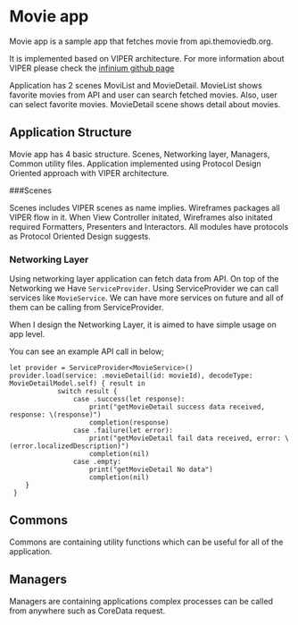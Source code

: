 # Movie app

Movie app is a sample app that fetches movie from api.themoviedb.org.

It is implemented based on VIPER architecture. For more information about VIPER please check the [infinium github page](https://github.com/infinum/iOS-VIPER-Xcode-Templates)

Application has 2 scenes MoviList and MovieDetail.
MovieList shows favorite movies from API and user can search fetched movies. Also, user can select favorite movies. 
MovieDetail scene shows detail about movies.

## Application Structure

Movie app has 4 basic structure. Scenes, Networking layer, Managers, Common utility files. 
Application implemented using Protocol Design Oriented approach with VIPER architecture.

###Scenes

Scenes includes VIPER scenes as name implies. Wireframes packages all VIPER flow in it. When View Controller initated, Wireframes also initated required Formatters, Presenters and Interactors. All modules have protocols as Protocol Oriented Design suggests.


### Networking Layer

Using networking layer application can fetch data from API. On top of the Networking we Have `ServiceProvider`. Using ServiceProvider we can call services like `MovieService`. We can have more services on future and all of them can be calling from ServiceProvider. 

When I design the Networking Layer, it is aimed to have simple usage on app level.

You can see an example API call in below; 

```
let provider = ServiceProvider<MovieService>()
provider.load(service: .movieDetail(id: movieId), decodeType: MovieDetailModel.self) { result in
            switch result {
                case .success(let response):
                    print("getMovieDetail success data received, response: \(response)")
                    completion(response)
                case .failure(let error):
                    print("getMovieDetail fail data received, error: \(error.localizedDescription)")
                    completion(nil)
                case .empty:
                    print("getMovieDetail No data")
                    completion(nil)
    }
 }
```

## Commons 

Commons are containing utility functions which can be useful for all of the application.

## Managers 

Managers are containing applications complex processes can be called from anywhere such as CoreData request. 


